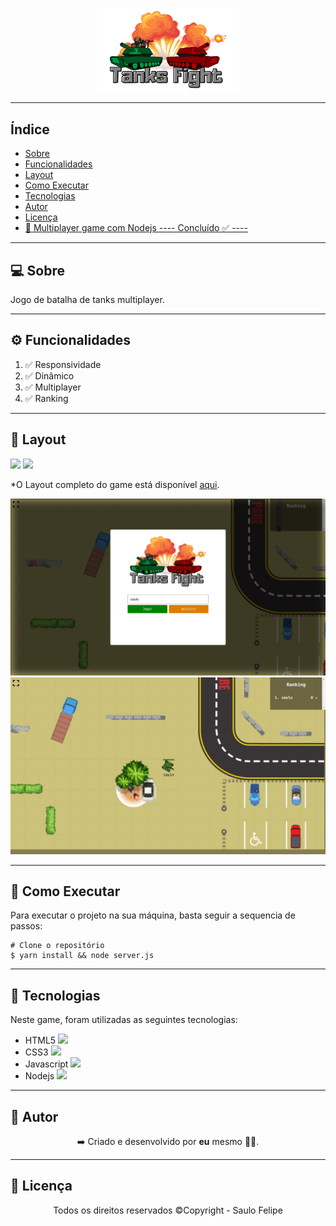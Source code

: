 <p align="center">
    <img src="public/images/logo.png" width=45%>
</p>

------------------------------------
## Índice

* [Sobre](#sobre)
* [Funcionalidades](#funcionalidades)
* [Layout](#layout)
* [Como Executar](#como-executar)
* [Tecnologias](#tecnologias)
* [Autor](#autor)
* [Licença](#licenca)
* <a href="https://multiplayer-game-saulo.herokuapp.com/" target="_blank"> 🏪 Multiplayer game com Nodejs ---- Concluído ✅ ----</a>

------------------------------------

## 💻 Sobre <a id="sobre"></a>
Jogo de batalha de tanks multiplayer.
<br>

------------------------------------

## ⚙️ Funcionalidades <a id="funcionalidades"></a>
1. ✅ Responsividade
2. ✅ Dinâmico
3. ✅ Multiplayer
4. ✅ Ranking

------------------------------------

## 🎨 Layout <a id="layout"></a>

<a href="https://multiplayer-game-saulo.herokuapp.com/"><img src="https://img.shields.io/badge/Multiplayer Game-blue"/></a>
<img src="https://img.shields.io/badge/Backend-NodeJs-green">
<p>*O Layout completo do game está disponível <a href="https://multiplayer-game-saulo.herokuapp.com/">aqui</a>.</p>

<img src="screen2.jpeg">
<img src="screen1.jpeg">

------------------------------------

## 🧩 Como Executar <a id="como-executar"></a>

Para executar o projeto na sua máquina, basta seguir a sequencia de passos:

```
# Clone o repositório
$ yarn install && node server.js
```

------------------------------------

## 🤖 Tecnologias <a id="tecnologias"></a>

Neste game, foram utilizadas as seguintes tecnologias: 


* HTML5 <img src="https://cdn.jsdelivr.net/gh/devicons/devicon/icons/html5/html5-original-wordmark.svg" width="20px"/> 
* CSS3 <img src="https://cdn.jsdelivr.net/gh/devicons/devicon/icons/css3/css3-original.svg" width="20px"/>
* Javascript <img src="https://cdn.jsdelivr.net/gh/devicons/devicon/icons/javascript/javascript-original.svg" width="20px"/>
* Nodejs <img src="https://cdn.jsdelivr.net/gh/devicons/devicon/icons/nodejs/nodejs-original.svg" width="20px"/>

------------------------------------

## 👨 Autor <a id="autor"></a>

<p align="center">➡️ Criado e desenvolvido por <strong>eu</strong> mesmo 🧑‍💻.</p>

------------------------------------

## 📜 Licença <a id="licenca"></a>

<p align="center">Todos os direitos reservados ©Copyright - Saulo Felipe</p>
